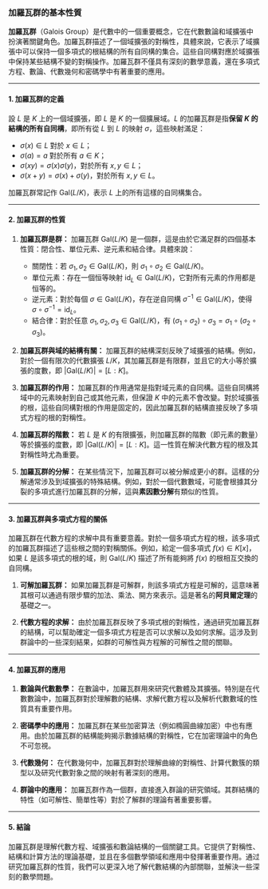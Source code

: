### **加羅瓦群的基本性質**

**加羅瓦群**（Galois Group）是代數中的一個重要概念，它在代數數論和域擴張中扮演著關鍵角色。加羅瓦群描述了一個域擴張的對稱性，具體來說，它表示了域擴張中可以保持一個多項式的根結構的所有自同構的集合。這些自同構對應於域擴張中保持某些結構不變的對稱操作。加羅瓦群不僅具有深刻的數學意義，還在多項式方程、數論、代數幾何和密碼學中有著重要的應用。

---

#### **1. 加羅瓦群的定義**

設 $L$ 是 $K$ 上的一個域擴張，即 $L$ 是 $K$ 的一個擴展域。$L$ 的加羅瓦群是指**保留 $K$ 的結構的所有自同構**，即所有從 $L$ 到 $L$ 的映射 $\sigma$，這些映射滿足：
- $\sigma(x) \in L$ 對於 $x \in L$；
- $\sigma(a) = a$ 對於所有 $a \in K$；
- $\sigma(xy) = \sigma(x)\sigma(y)$，對於所有 $x, y \in L$；
- $\sigma(x + y) = \sigma(x) + \sigma(y)$，對於所有 $x, y \in L$。

加羅瓦群常記作 $\text{Gal}(L/K)$，表示 $L$ 上的所有這樣的自同構集合。

---

#### **2. 加羅瓦群的性質**

1. **加羅瓦群是群：**
   加羅瓦群 $\text{Gal}(L/K)$ 是一個群，這是由於它滿足群的四個基本性質：閉合性、單位元素、逆元素和結合律。具體來說：
   - 關閉性：若 $\sigma_1, \sigma_2 \in \text{Gal}(L/K)$，則 $\sigma_1 \circ \sigma_2 \in \text{Gal}(L/K)$。
   - 單位元素：存在一個恒等映射 $\text{id}_L \in \text{Gal}(L/K)$，它對所有元素的作用都是恒等的。
   - 逆元素：對於每個 $\sigma \in \text{Gal}(L/K)$，存在逆自同構 $\sigma^{-1} \in \text{Gal}(L/K)$，使得 $\sigma \circ \sigma^{-1} = \text{id}_L$。
   - 結合律：對於任意 $\sigma_1, \sigma_2, \sigma_3 \in \text{Gal}(L/K)$，有 $(\sigma_1 \circ \sigma_2) \circ \sigma_3 = \sigma_1 \circ (\sigma_2 \circ \sigma_3)$。

2. **加羅瓦群與域的結構有關：**
   加羅瓦群的結構深刻反映了域擴張的結構。例如，對於一個有限次的代數擴張 $L/K$，其加羅瓦群是有限群，並且它的大小等於擴張的度數，即 $|\text{Gal}(L/K)| = [L : K]$。

3. **加羅瓦群的作用：**
   加羅瓦群的作用通常是指對域元素的自同構。這些自同構將域中的元素映射到自己或其他元素，但保證 $K$ 中的元素不會改變。對於域擴張的根，這些自同構對根的作用是固定的，因此加羅瓦群的結構直接反映了多項式方程的根的對稱性。

4. **加羅瓦群的階數：**
   若 $L$ 是 $K$ 的有限擴張，則加羅瓦群的階數（即元素的數量）等於擴張的度數，即 $|\text{Gal}(L/K)| = [L : K]$。這一性質在解決代數方程的根及其對稱性時尤為重要。

5. **加羅瓦群的分解：**
   在某些情況下，加羅瓦群可以被分解成更小的群。這樣的分解通常涉及到域擴張的特殊結構。例如，對於一個代數數域，可能會根據其分裂的多項式進行加羅瓦群的分解，這與**素因數分解**有類似的性質。

---

#### **3. 加羅瓦群與多項式方程的關係**

加羅瓦群在代數方程的求解中具有重要意義。對於一個多項式方程的根，該多項式的加羅瓦群描述了這些根之間的對稱關係。例如，給定一個多項式 $f(x) \in K[x]$，如果 $L$ 是該多項式的根的域，則 $\text{Gal}(L/K)$ 描述了所有能夠將 $f(x)$ 的根相互交換的自同構。

1. **可解加羅瓦群：**
   如果加羅瓦群是可解群，則該多項式方程是可解的，這意味著其根可以通過有限步驟的加法、乘法、開方來表示。這是著名的**阿貝爾定理**的基礎之一。

2. **代數方程的求解：**
   由於加羅瓦群反映了多項式根的對稱性，通過研究加羅瓦群的結構，可以幫助確定一個多項式方程是否可以求解以及如何求解。這涉及到群論中的一些深刻結果，如群的可解性與方程解的可解性之間的關聯。

---

#### **4. 加羅瓦群的應用**

1. **數論與代數數學：**
   在數論中，加羅瓦群用來研究代數體及其擴張。特別是在代數數論中，加羅瓦群對於理解數的結構、求解代數方程以及解析代數數域的性質具有重要作用。

2. **密碼學中的應用：**
   加羅瓦群在某些加密算法（例如橢圓曲線加密）中也有應用。由於加羅瓦群的結構能夠揭示數據結構的對稱性，它在加密理論中的角色不可忽視。

3. **代數幾何：**
   在代數幾何中，加羅瓦群對於理解曲線的對稱性、計算代數簇的類型以及研究代數對象之間的映射有著深刻的應用。

4. **群論中的應用：**
   加羅瓦群作為一個群，直接進入群論的研究領域。其群結構的特性（如可解性、簡單性等）對於了解群的理論有著重要影響。

---

#### **5. 結論**

加羅瓦群是理解代數方程、域擴張和數論結構的一個關鍵工具。它提供了對稱性、結構和計算方法的理論基礎，並且在多個數學領域和應用中發揮著重要作用。通过研究加羅瓦群的性質，我們可以更深入地了解代數結構的內部關聯，並解決一些深刻的數學問題。